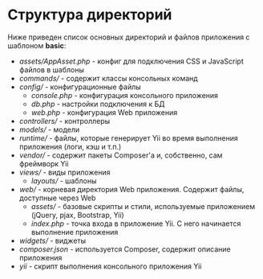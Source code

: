 # Структура директорий

Ниже приведен список основных директорий и файлов приложения с шаблоном **basic**:

* *assets/AppAsset.php* - конфиг для подключения CSS и JavaScript файлов в шаблоны
* *commands/* - содержит классы консольных команд
* *config/* - конфигурационные файлы
    * *console.php*  - конфигурация консольного приложения
    * *db.php*  - настройки подключения к БД
    * *web.php*  - конфигурация Web приложения
* *controllers/* - контроллеры
* *models/* - модели
* *runtime/* - файлы, которые генерирует Yii во время выполнения приложения (логи, кэш и т.п.)
* *vendor/* - содержит пакеты Composer'а и, собственно, сам фреймворк Yii
* *views/* - виды приложения
    * *layouts/* - шаблоны
* *web/* - корневая директория Web приложения. Содержит файлы, доступные через Web
    * *assets/* - базовые скрипты и стили, используемые приложением (jQuery, pjax, Bootstrap, Yii)
    * *index.php*  - точка входа в приложение Yii. С него начинается выполнение приложения
* *widgets/* - виджеты
* *composer.json* - используется Composer, содержит описание приложения
* *yii* - скрипт выполнения консольного приложения Yii
